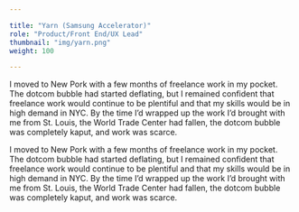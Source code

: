 ```yaml
---

title: "Yarn (Samsung Accelerator)"
role: "Product/Front End/UX Lead"
thumbnail: "img/yarn.png"
weight: 100

---
```


I moved to New Pork with a few months of freelance work in my pocket. The dotcom bubble had started deflating, but I remained confident that freelance work would continue to be plentiful and that my skills would be in high demand in NYC. By the time I’d wrapped up the work I’d brought with me from St. Louis, the World Trade Center had fallen, the dotcom bubble was completely kaput, and work was scarce.

I moved to New Pork with a few months of freelance work in my pocket. The dotcom bubble had started deflating, but I remained confident that freelance work would continue to be plentiful and that my skills would be in high demand in NYC. By the time I’d wrapped up the work I’d brought with me from St. Louis, the World Trade Center had fallen, the dotcom bubble was completely kaput, and work was scarce.
